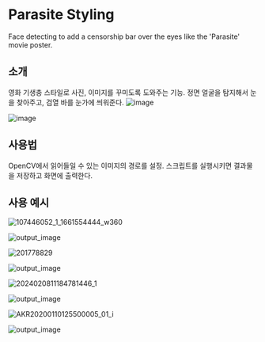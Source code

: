 # Parasite Styling
Face detecting to add a censorship bar over the eyes like the 'Parasite' movie poster.

## 소개
영화 기생충 스타일로 사진, 이미지를 꾸미도록 도와주는 기능.
정면 얼굴을 탐지해서 눈을 찾아주고, 검열 바를 눈가에 씌워준다.
![image](https://github.com/illboi1/parasite-styling/assets/88954347/28f138f4-1684-4b65-a9d8-c5c0c659dd14)

![image](https://github.com/illboi1/parasite-styling/assets/88954347/785d0da1-2c25-4e4c-99b5-778316538bec)


## 사용법
OpenCV에서 읽어들일 수 있는 이미지의 경로를 설정.
스크립트를 실행시키면 결과물을 저장하고 화면에 출력한다.

## 사용 예시
![107446052_1_1661554444_w360](https://github.com/illboi1/parasite-styling/assets/88954347/f7b9e554-370b-436b-9e17-d8955faa7f66)

![output_image](https://github.com/illboi1/parasite-styling/assets/88954347/5026ffec-cbba-4663-bb01-bd51c9603864)

![201778829](https://github.com/illboi1/parasite-styling/assets/88954347/bb49fa18-5297-4d30-b94e-adec0f0bbe9f)

![output_image](https://github.com/illboi1/parasite-styling/assets/88954347/521fbb71-3cef-4ff6-8293-aaf31ec3c11b)

![2024020811184781446_1](https://github.com/illboi1/parasite-styling/assets/88954347/f5efd640-439f-4691-bc86-3e070e43d68e)

![output_image](https://github.com/illboi1/parasite-styling/assets/88954347/4375e2c4-abf5-44f2-890f-d8b542774678)

![AKR20200110125500005_01_i](https://github.com/illboi1/parasite-styling/assets/88954347/820a0f37-a820-4eb5-b75f-13dc06f714aa)

![output_image](https://github.com/illboi1/parasite-styling/assets/88954347/a40858c3-233e-4de1-8225-2a644781ef51)
